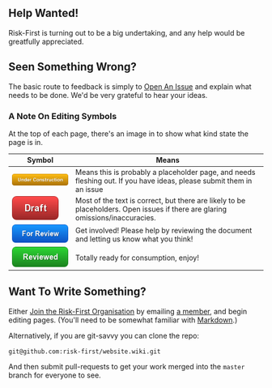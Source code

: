 ## Help Wanted!

Risk-First is turning out to be a big undertaking, and any help would be greatfully appreciated.  

## Seen Something Wrong?

The basic route to feedback is simply to [Open An Issue](https://github.com/risk-first/website/issues) and explain what needs to be done.  We'd be very grateful to hear your ideas.

### A Note On Editing Symbols

At the top of each page, there's an image in to show what kind state the page is in.  

|Symbol                     |Means                         |
|---------------------------|------------------------------|
|![Under Construction](images/uc.png)|Means this is probably a placeholder page, and needs fleshing out.  If you have ideas, please submit them in an issue|
|![Draft](images/draft.png) |Most of the text is correct, but there are likely to be placeholders.   Open issues if there are glaring omissions/inaccuracies.|
|![For Review](images/for-review.png)|Get involved!  Please help by reviewing the document and letting us know what you think!|
|![Reviewed](images/reviewed.png)|Totally ready for consumption, enjoy!|


## Want To Write Something?

Either [Join the Risk-First Organisation](https://github.com/risk-first) by emailing [a member](https://github.com/robmoffat), and begin editing pages.  (You'll need to be somewhat familiar with [Markdown](https://github.github.com/gfm/).)

Alternatively, if you are git-savvy you can clone the repo:

```
git@github.com:risk-first/website.wiki.git
``` 

And then submit pull-requests to get your work merged into the `master` branch for everyone to see.
